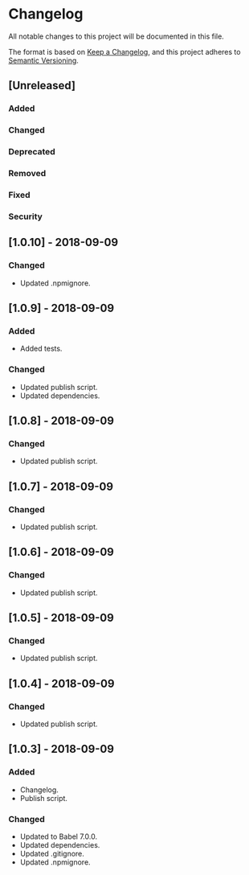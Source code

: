 # Changelog

All notable changes to this project will be documented in this file.

The format is based on [Keep a Changelog](https://keepachangelog.com/en/1.0.0/),
and this project adheres to [Semantic Versioning](https://semver.org/spec/v2.0.0.html).

## [Unreleased]
### Added
### Changed
### Deprecated
### Removed
### Fixed
### Security

## [1.0.10] - 2018-09-09
### Changed
- Updated .npmignore.

## [1.0.9] - 2018-09-09
### Added
- Added tests.

### Changed
- Updated publish script.
- Updated dependencies.

## [1.0.8] - 2018-09-09
### Changed
- Updated publish script.

## [1.0.7] - 2018-09-09
### Changed
- Updated publish script.

## [1.0.6] - 2018-09-09
### Changed
- Updated publish script.

## [1.0.5] - 2018-09-09
### Changed
- Updated publish script.

## [1.0.4] - 2018-09-09
### Changed
- Updated publish script.

## [1.0.3] - 2018-09-09
### Added
- Changelog.
- Publish script.

### Changed
- Updated to Babel 7.0.0.
- Updated dependencies.
- Updated .gitignore.
- Updated .npmignore.
